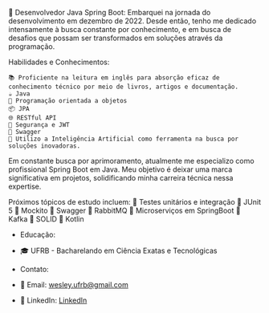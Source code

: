 🚀 Desenvolvedor Java Spring Boot: Embarquei na jornada do desenvolvimento em dezembro de 2022. Desde então, tenho me dedicado intensamente à busca constante por conhecimento, e em busca de desafios que possam ser transformados em soluções através da programação.

Habilidades e Conhecimentos:

    📚 Proficiente na leitura em inglês para absorção eficaz de conhecimento técnico por meio de livros, artigos e documentação.
    ☕ Java
    🎯 Programação orientada a objetos
    📦 JPA
    🌐 RESTful API
    🔐 Segurança e JWT
    📘 Swagger
    🤖 Utilizo a Inteligência Artificial como ferramenta na busca por soluções inovadoras. 
    
Em constante busca por aprimoramento, atualmente me especializo como profissional Spring Boot em Java. Meu objetivo é deixar uma marca significativa em projetos, solidificando minha carreira técnica nessa expertise.

Próximos tópicos de estudo incluem:
🧪 Testes unitários e integração
🧪 JUnit 5
🧪 Mockito
🧪 Swagger
🧪 RabbitMQ
🧪 Microserviços em SpringBoot
🧪 Kafka
🧪 SOLID
🧪 Kotlin
- Educação:

- 🎓 UFRB - Bacharelando em Ciência Exatas e Tecnológicas

- Contato:

- 📧 Email: wesley.ufrb@gmail.com  
- 💼 LinkedIn: [LinkedIn](https://www.linkedin.com/in/wesley-valeriano-48426a11b/)
